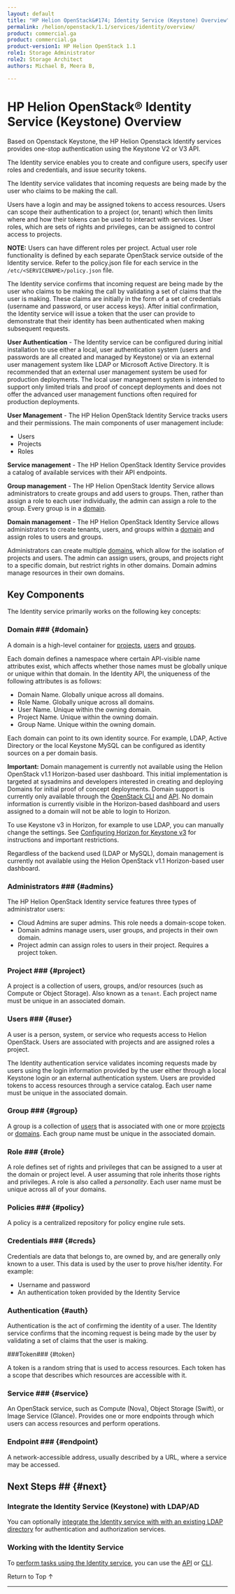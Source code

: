 ```yaml
---
layout: default
title: "HP Helion OpenStack&#174; Identity Service (Keystone) Overview"
permalink: /helion/openstack/1.1/services/identity/overview/
product: commercial.ga
product: commercial.ga
product-version1: HP Helion OpenStack 1.1
role1: Storage Administrator
role2: Storage Architect
authors: Michael B, Meera B,

---
```

<!--UNDER REVISION-->

<script>

function PageRefresh {
onLoad="window.refresh"
}

PageRefresh();

</script>

<!--
<p style="font-size: small;"> <a href="/helion/openstack/1.1/services/compute/overview/">&#9664; PREV</a> | <a href="/helion/openstack/1.1/services/overview/">&#9650; UP</a> | <a href="/helion/openstack/1.1/services/imaging/overview/"> NEXT &#9654</a> </p>
-->

# HP Helion OpenStack&#174; Identity Service (Keystone) Overview #

<!-- modeled after HP Cloud Networking Getting Started (network.getting.started.md) -->

Based on Openstack Keystone, the HP Helion Openstack Identify services provides one-stop authentication using the Keystone V2 or V3 API.

The Identity service enables you to create and configure users, specify user roles and credentials, and issue security tokens.

The Identity service validates that incoming requests are being made by the user who claims to be making the call. 

Users have a login and may be assigned tokens to access resources. Users can scope their authentication to a project (or, tenant) which then limits where and how their tokens can be used to interact with services. User roles, which are sets of rights and privileges, can be assigned to control access to projects.

**NOTE:** Users can have different roles per project. Actual user role functionality is defined by each separate OpenStack service outside of the Identity service. Refer to the policy.json file for each service in the `/etc/<SERVICENAME>/policy.json` file.

The Identity service confirms that incoming request are being made by the user who claims to be making the call by validating a set of claims that the user is making. These claims are initially in the form of a set of credentials (username and password, or user access keys). After initial confirmation, the Identity service will issue a token that the user can provide to demonstrate that their identity has been authenticated when making subsequent requests.

**User Authentication** - The Identity service can be configured during initial installation to use either a local, user authentication system (users and passwords are all created and managed by Keystone) or via an external user management system like LDAP or Microsoft Active Directory. It is recommended that an external user management system be used for production deployments. The local user management system is intended to support only limited trials and proof of concept deployments and does not offer the advanced user management functions often required for production deployments.

**User Management** - The HP Helion OpenStack Identity Service tracks users and their permissions. The main components of user management include:

* Users
* Projects
* Roles

**Service management** - The HP Helion OpenStack Identity Service provides a catalog of available services with their API endpoints. 

**Group management** -  The HP Helion OpenStack Identity Service allows administrators to create groups and add users to groups. Then, rather than assign a role to each user individually, the admin can assign a role to the group. Every group is in a [domain](#domain). 

**Domain management** - The HP Helion OpenStack Identity Service allows administrators to create tenants, users, and groups within a [domain](#domain) and assign roles to users and groups.

Administrators can create multiple [domains](#domain), which allow for the isolation of projects and users. The admin can assign users, groups, and projects right to a specific domain, but restrict rights in other domains. Domain admins manage resources in their own domains. 

## Key Components

The Identity service primarily works on the following key concepts: 

### Domain ### {#domain}

A domain is a high-level container for [projects](#project), [users](#user) and [groups](#group).

Each domain defines a namespace where certain API-visible name attributes exist, which affects whether those names must be globally unique or unique within that domain. In the Identity API, the uniqueness of the following attributes is as follows:

* Domain Name. Globally unique across all domains.
* Role Name. Globally unique across all domains.
* User Name. Unique within the owning domain.
* Project Name. Unique within the owning domain.
* Group Name. Unique within the owning domain.

Each domain can point to its own identity source.  For example, LDAP, Active Directory or the local Keystone MySQL can be configured as identity sources on a per domain basis.

**Important:** Domain management is currently not available using the Helion OpenStack v1.1 Horizon-based user dashboard. This initial implementation is targeted at sysadmins and developers interested in creating and deploying Domains for initial proof of concept deployments. Domain support is currently only available through the [OpenStack CLI](http://docs.openstack.org/cli-reference/content/openstackclient_commands.html) and [API](http://api.openstack.org/api-ref-identity-v3.html). No domain information is currently visible in the Horizon-based dashboard and users assigned to a domain will not be able to login to Horizon.

To use Keystone v3 in Horizon, for example to use LDAP, you can manually change the settings. See [Configuring Horizon for Keystone v3](/helion/openstack/1.1/services/identity/configure/) for instructions and important restrictions. 

Regardless of the backend used (LDAP or MySQL), domain management is currently not available using the Helion OpenStack v1.1 Horizon-based user dashboard.

### Administrators ### {#admins}

The HP Helion OpenStack Identity service features three types of administrator users:

* Cloud Admins are super admins. This role needs a domain-scope token.
* Domain admins manage users, user groups, and projects in their own domain.
* Project admin can assign roles to users in their project. Requires a project token.

### Project ### {#project}

A project is a collection of users, groups, and/or resources (such as Compute or Object Storage). Also known as a `tenant`. Each project name must be unique in an associated domain.

### Users ### {#user}

A user is a person, system, or service who requests access to Helion OpenStack. Users are associated with projects and are assigned roles a project.  

The Identity authentication service validates incoming requests made by users using the login information provided by the user either through a local Keystone login or an external authentication system. Users are provided tokens to access resources through a service catalog. Each user name must be unique in the associated domain.


### Group ### {#group}

A group is a collection of [users](#user) that is associated with one or more [projects](#project) or [domains](#domain). Each group name must be unique in the associated domain.

### Role ### {#role}

A role defines set of rights and privileges that can be assigned to a user at the domain or project level. A user assuming that role inherits those rights and privileges. A role is also called a *personality*. Each user name must be unique across all of your domains.

### Policies ### {#policy}

A policy is a centralized repository for policy engine rule sets.


### Credentials ### {#creds}

Credentials are data that belongs to, are owned by, and are generally only known to a user. This data is used by the user to prove his/her identity. For example:

* Username and password
* An authentication token provided by the Identity Service

### Authentication {#auth}

Authentication is the act of confirming the identity of a user. The Identity service confirms that the incoming request is being made by the user  by validating a set of claims that the user is making. 

###Token### {#token}

A token is a random string that is used to access resources. Each token has a scope that describes which resources are accessible with it.


### Service ### {#service}

An OpenStack service, such as Compute (Nova), Object Storage (Swift), or Image Service (Glance). Provides one or more endpoints through which users can access resources and perform operations.

### Endpoint ### {#endpoint}

A network-accessible address, usually described by a URL, where a service may be accessed.


## Next Steps ## {#next}

### Integrate the Identity Service (Keystone) with LDAP/AD

You can optionally [integrate the Identity service with with an existing LDAP directory](/helion/openstack/1.1/services/identity/integrate-ldap/) for authentication and authorization services.

### Working with the Identity Service

To [perform tasks using the Identity service](/helion/openstack/1.1/services/identity/using/), you can use the [API](http://api.openstack.org/api-ref-identity-v3.html) or [CLI](http://docs.openstack.org/cli-reference/content/keystoneclient_commands.html).


 <a href="#top" style="padding:14px 0px 14px 0px; text-decoration: none;"> Return to Top &#8593; </a>

----
